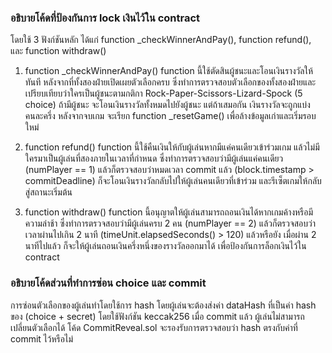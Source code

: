 ### อธิบายโค้ดที่ป้องกันการ lock เงินไว้ใน contract
โดยใช้ 3 ฟังก์ชันหลัก ได้แก่ function _checkWinnerAndPay(), function refund(), และ function withdraw()
1. function _checkWinnerAndPay()
function นี้ใช้ตัดสินผู้ชนะและโอนเงินรางวัลให้ทันที หลังจากที่ทั้งสองฝ่ายเปิดเผยตัวเลือกครบ ซึ่งทำการตรวจสอบตัวเลือกของทั้งสองฝ่ายและเปรียบเทียบว่าใครเป็นผู้ชนะตามกติกา Rock-Paper-Scissors-Lizard-Spock (5 choice)
ถ้ามีผู้ชนะ จะโอนเงินรางวัลทั้งหมดไปยังผู้ชนะ
แต่ถ้าเสมอกัน เงินรางวัลจะถูกแบ่งคนละครึ่ง
หลังจากจบเกม จะเรียก function _resetGame() เพื่อล้างข้อมูลเก่าและเริ่มรอบใหม่

2. function refund()
function นี้ใช้คืนเงินให้กับผู้เล่นหากมีแค่คนเดียวเข้าร่วมเกม แล้วไม่มีใครมาเป็นผู้เล่นที่สองภายในเวลาที่กำหนด ซึ่งทำการตรวจสอบว่ามีผู้เล่นแค่คนเดียว (numPlayer == 1)
แล้วก็ตรวจสอบว่าหมดเวลา commit แล้ว (block.timestamp > commitDeadline)
ก็จะโอนเงินรางวัลกลับไปให้ผู้เล่นคนเดียวที่เข้าร่วม
และรีเซ็ตเกมให้กลับสู่สถานะเริ่มต้น

3. function withdraw()
function นี้อนุญาตให้ผู้เล่นสามารถถอนเงินได้หากเกมค้างหรือมีความล่าช้า ซึ่งทำการตรวจสอบว่ามีผู้เล่นครบ 2 คน (numPlayer == 2)
แล้วก็ตรวจสอบว่าเวลาผ่านไปเกิน 2 นาที (timeUnit.elapsedSeconds() > 120) แล้วหรือยัง
เมื่อผ่าน 2 นาทีไปแล้ว ก็จะให้ผู้เล่นถอนเงินครึ่งหนึ่งของรางวัลออกมาได้ เพื่อป้องกันการล็อกเงินไว้ใน contract

### อธิบายโค้ดส่วนที่ทำการซ่อน choice และ commit
การซ่อนตัวเลือกของผู้เล่นทำโดยใช้การ hash
โดยผู้เล่นจะต้องส่งค่า dataHash ที่เป็นค่า hash ของ (choice + secret) โดยใช้ฟังก์ชัน keccak256
เมื่อ commit แล้ว ผู้เล่นไม่สามารถเปลี่ยนตัวเลือกได้
โค้ด CommitReveal.sol จะรองรับการตรวจสอบว่า hash ตรงกับค่าที่ commit ไว้หรือไม่